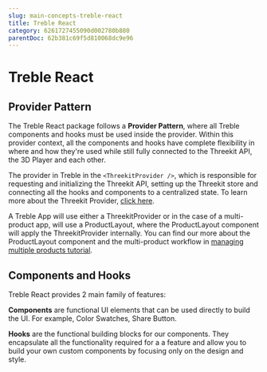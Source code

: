 ```yaml
---
slug: main-concepts-treble-react
title: Treble React
category: 6261727455090d002780b880
parentDoc: 62b381c69f5d810068dc9e96
---
```


# Treble React

## Provider Pattern

The Treble React package follows a **Provider Pattern**, where all Treble components and hooks must be used inside the provider. Within this provider context, all the components and hooks have complete flexibility in where and how they're used while still fully connected to the Threekit API, the 3D Player and each other.

The provider in Treble in the `<ThreekitProvider />`, which is responsible for requesting and initializing the Threekit API, setting up the Threekit store and connecting all the hooks and components to a centralized state. To learn more about the Threekit Provider, [click here](components-threekit-provider).

A Treble App will use either a ThreekitProvider or in the case of a multi-product app, will use a ProductLayout, where the ProductLayout component will apply the ThreekitProvider internally. You can find our more about the ProductLayout component and the multi-product workflow in [managing multiple products tutorial](tutorial-multi-products).

## Components and Hooks

Treble React provides 2 main family of features:

**Components** are functional UI elements that can be used directly to build the UI. For example, Color Swatches, Share Button.

**Hooks** are the functional building blocks for our components. They encapsulate all the functionality required for a a feature and allow you to build your own custom components by focusing only on the design and style.
